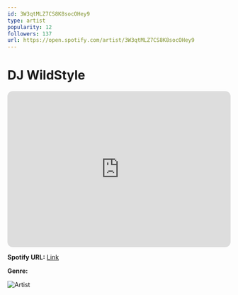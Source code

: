 ```yaml
---
id: 3W3qtMLZ7CS8K8socOHey9
type: artist
popularity: 12
followers: 137
url: https://open.spotify.com/artist/3W3qtMLZ7CS8K8socOHey9
---
```

# DJ WildStyle

<iframe style="border-radius:12px" src="https://open.spotify.com/embed/artist/3W3qtMLZ7CS8K8socOHey9" width="100%" height="352" frameBorder="0" allowfullscreen="" allow="autoplay; clipboard-write; encrypted-media; fullscreen; picture-in-picture" loading="lazy"></iframe>

**Spotify URL:** [Link](https://open.spotify.com/artist/3W3qtMLZ7CS8K8socOHey9)

**Genre:** 

![Artist](https://i.scdn.co/image/ab6761610000e5eb55a1e016c7839c09ed3ba9e8)
